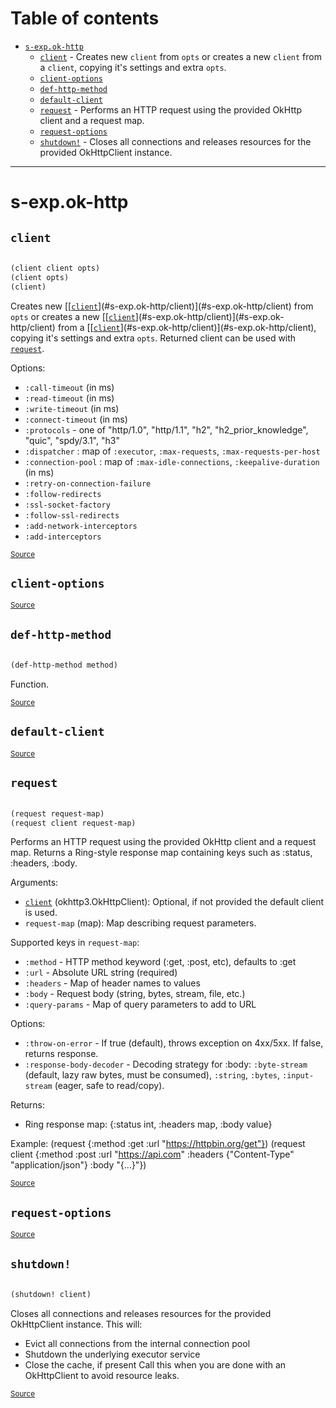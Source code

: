 # Table of contents
-  [`s-exp.ok-http`](#s-exp.ok-http) 
    -  [`client`](#s-exp.ok-http/client) - Creates new <code>client</code> from <code>opts</code> or creates a new <code>client</code> from a <code>client</code>, copying it's settings and extra <code>opts</code>.
    -  [`client-options`](#s-exp.ok-http/client-options)
    -  [`def-http-method`](#s-exp.ok-http/def-http-method)
    -  [`default-client`](#s-exp.ok-http/default-client)
    -  [`request`](#s-exp.ok-http/request) - Performs an HTTP request using the provided OkHttp client and a request map.
    -  [`request-options`](#s-exp.ok-http/request-options)
    -  [`shutdown!`](#s-exp.ok-http/shutdown!) - Closes all connections and releases resources for the provided OkHttpClient instance.

-----
# <a name="s-exp.ok-http">s-exp.ok-http</a>






## <a name="s-exp.ok-http/client">`client`</a><a name="s-exp.ok-http/client"></a>
``` clojure

(client client opts)
(client opts)
(client)
```

Creates new [[[`client`](#s-exp.ok-http/client)](#s-exp.ok-http/client)](#s-exp.ok-http/client) from `opts` or creates a new [[[`client`](#s-exp.ok-http/client)](#s-exp.ok-http/client)](#s-exp.ok-http/client) from a [[[`client`](#s-exp.ok-http/client)](#s-exp.ok-http/client)](#s-exp.ok-http/client),
  copying it's settings and extra `opts`. Returned client can be used with
  [`request`](#s-exp.ok-http/request).

  Options:

  * `:call-timeout` (in ms)
  * `:read-timeout` (in ms)
  * `:write-timeout` (in ms)
  * `:connect-timeout` (in ms)
  * `:protocols` - one of "http/1.0", "http/1.1", "h2", "h2_prior_knowledge", "quic", "spdy/3.1", "h3"
  * `:dispatcher` : map of `:executor`, `:max-requests`, `:max-requests-per-host`
  * `:connection-pool` : map of `:max-idle-connections`, `:keepalive-duration` (in ms)
  * `:retry-on-connection-failure`
  * `:follow-redirects`
  * `:ssl-socket-factory`
  * `:follow-ssl-redirects`
  * `:add-network-interceptors`
  * `:add-interceptors`
<p><sub><a href="https://github.com/mpenet/ok-http/blob/main/src/s_exp/ok_http.clj#L15-L46">Source</a></sub></p>

## <a name="s-exp.ok-http/client-options">`client-options`</a><a name="s-exp.ok-http/client-options"></a>



<p><sub><a href="https://github.com/mpenet/ok-http/blob/main/src/s_exp/ok_http.clj#L13-L13">Source</a></sub></p>

## <a name="s-exp.ok-http/def-http-method">`def-http-method`</a><a name="s-exp.ok-http/def-http-method"></a>
``` clojure

(def-http-method method)
```
Function.
<p><sub><a href="https://github.com/mpenet/ok-http/blob/main/src/s_exp/ok_http.clj#L89-L103">Source</a></sub></p>

## <a name="s-exp.ok-http/default-client">`default-client`</a><a name="s-exp.ok-http/default-client"></a>



<p><sub><a href="https://github.com/mpenet/ok-http/blob/main/src/s_exp/ok_http.clj#L48-L48">Source</a></sub></p>

## <a name="s-exp.ok-http/request">`request`</a><a name="s-exp.ok-http/request"></a>
``` clojure

(request request-map)
(request client request-map)
```

Performs an HTTP request using the provided OkHttp client and a request map.
  Returns a Ring-style response map containing keys such as :status, :headers, :body.

  Arguments:
  * [`client`](#s-exp.ok-http/client) (okhttp3.OkHttpClient): Optional, if not provided the default client is used.
  * `request-map` (map): Map describing request parameters.

  Supported keys in `request-map`:
  * `:method` - HTTP method keyword (:get, :post, etc), defaults to :get
  * `:url` - Absolute URL string (required)
  * `:headers` - Map of header names to values
  * `:body` - Request body (string, bytes, stream, file, etc.)
  * `:query-params` - Map of query parameters to add to URL

  Options:
  * `:throw-on-error` - If true (default), throws exception on 4xx/5xx. If false, returns response.
  * `:response-body-decoder` - Decoding strategy for :body: `:byte-stream` (default, lazy raw bytes, must be consumed), `:string`, `:bytes`, `:input-stream` (eager, safe to read/copy).

  Returns:
  * Ring response map: {:status int, :headers map, :body value}

  Example:
    (request {:method :get :url "https://httpbin.org/get"})
    (request client {:method :post :url "https://api.com" :headers {"Content-Type" "application/json"} :body "{...}"})
  
<p><sub><a href="https://github.com/mpenet/ok-http/blob/main/src/s_exp/ok_http.clj#L54-L87">Source</a></sub></p>

## <a name="s-exp.ok-http/request-options">`request-options`</a><a name="s-exp.ok-http/request-options"></a>



<p><sub><a href="https://github.com/mpenet/ok-http/blob/main/src/s_exp/ok_http.clj#L50-L52">Source</a></sub></p>

## <a name="s-exp.ok-http/shutdown!">`shutdown!`</a><a name="s-exp.ok-http/shutdown!"></a>
``` clojure

(shutdown! client)
```

Closes all connections and releases resources for the provided OkHttpClient instance.
   This will:
   - Evict all connections from the internal connection pool
   - Shutdown the underlying executor service
   - Close the cache, if present
   Call this when you are done with an OkHttpClient to avoid resource leaks.
<p><sub><a href="https://github.com/mpenet/ok-http/blob/main/src/s_exp/ok_http.clj#L115-L127">Source</a></sub></p>
